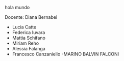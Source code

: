hola mundo

Docente: Diana Bernabei





- Lucia Catte
- Federica Iuvara
- Mattia Schifano
- Miriam Reho
- Alessia Falanga
- Francesco Canzaniello
-MARINO BALVIN FALCONI
